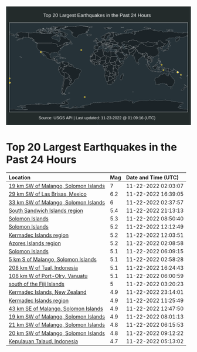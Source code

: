 ![Map](./map.png)

# Top 20 Largest Earthquakes in the Past 24 Hours

| Location | Mag | Date and Time (UTC) |
|:---|:---|:---|
| [19 km SW of Malango, Solomon Islands](https://earthquake.usgs.gov/earthquakes/eventpage/us7000irfb) | 7 | 11-22-2022 02:03:07 |
| [29 km SW of Las Brisas, Mexico](https://earthquake.usgs.gov/earthquakes/eventpage/us7000irjd) | 6.2 | 11-22-2022 16:39:05 |
| [33 km SW of Malango, Solomon Islands](https://earthquake.usgs.gov/earthquakes/eventpage/us7000irfm) | 6 | 11-22-2022 02:37:57 |
| [South Sandwich Islands region](https://earthquake.usgs.gov/earthquakes/eventpage/us7000irma) | 5.4 | 11-22-2022 21:13:13 |
| [Solomon Islands](https://earthquake.usgs.gov/earthquakes/eventpage/us7000irhb) | 5.3 | 11-22-2022 08:50:40 |
| [Solomon Islands](https://earthquake.usgs.gov/earthquakes/eventpage/us7000iri7) | 5.2 | 11-22-2022 12:12:49 |
| [Kermadec Islands region](https://earthquake.usgs.gov/earthquakes/eventpage/us7000iri4) | 5.2 | 11-22-2022 12:03:51 |
| [Azores Islands region](https://earthquake.usgs.gov/earthquakes/eventpage/us7000irfd) | 5.2 | 11-22-2022 02:08:58 |
| [Solomon Islands](https://earthquake.usgs.gov/earthquakes/eventpage/us7000irgn) | 5.1 | 11-22-2022 06:09:15 |
| [5 km S of Malango, Solomon Islands](https://earthquake.usgs.gov/earthquakes/eventpage/us7000irfs) | 5.1 | 11-22-2022 02:58:28 |
| [208 km W of Tual, Indonesia](https://earthquake.usgs.gov/earthquakes/eventpage/us7000irjc) | 5.1 | 11-22-2022 16:24:43 |
| [108 km W of Port-Olry, Vanuatu](https://earthquake.usgs.gov/earthquakes/eventpage/us7000irgm) | 5.1 | 11-22-2022 06:00:59 |
| [south of the Fiji Islands](https://earthquake.usgs.gov/earthquakes/eventpage/us7000irfw) | 5 | 11-22-2022 03:20:23 |
| [Kermadec Islands, New Zealand](https://earthquake.usgs.gov/earthquakes/eventpage/us7000irni) | 4.9 | 11-22-2022 23:14:01 |
| [Kermadec Islands region](https://earthquake.usgs.gov/earthquakes/eventpage/us7000irhz) | 4.9 | 11-22-2022 11:25:49 |
| [43 km SE of Malango, Solomon Islands](https://earthquake.usgs.gov/earthquakes/eventpage/us7000irid) | 4.9 | 11-22-2022 12:47:50 |
| [19 km SW of Malango, Solomon Islands](https://earthquake.usgs.gov/earthquakes/eventpage/us7000irh2) | 4.9 | 11-22-2022 08:01:13 |
| [21 km SW of Malango, Solomon Islands](https://earthquake.usgs.gov/earthquakes/eventpage/us7000irgr) | 4.8 | 11-22-2022 06:15:53 |
| [20 km SW of Malango, Solomon Islands](https://earthquake.usgs.gov/earthquakes/eventpage/us7000irhg) | 4.8 | 11-22-2022 09:12:22 |
| [Kepulauan Talaud, Indonesia](https://earthquake.usgs.gov/earthquakes/eventpage/us7000irge) | 4.7 | 11-22-2022 05:13:02 |
